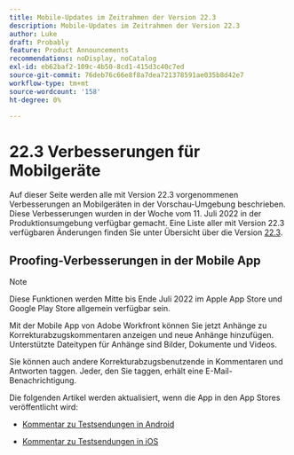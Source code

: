 ```yaml
---
title: Mobile-Updates im Zeitrahmen der Version 22.3
description: Mobile-Updates im Zeitrahmen der Version 22.3
author: Luke
draft: Probably
feature: Product Announcements
recommendations: noDisplay, noCatalog
exl-id: eb62baf2-109c-4b50-8cd1-415d3c40c7ed
source-git-commit: 76deb76c66e8f8a7dea721378591ae035b8d42e7
workflow-type: tm+mt
source-wordcount: '158'
ht-degree: 0%

---
```


# 22.3 Verbesserungen für Mobilgeräte

Auf dieser Seite werden alle mit Version 22.3 vorgenommenen Verbesserungen an Mobilgeräten in der Vorschau-Umgebung beschrieben. Diese Verbesserungen wurden in der Woche vom 11. Juli 2022 in der Produktionsumgebung verfügbar gemacht. Eine Liste aller mit Version 22.3 verfügbaren Änderungen finden Sie unter Übersicht über die Version [22.3](../../../product-announcements/product-releases/22.3-release-activity/22-3-release-overview.md).

## Proofing-Verbesserungen in der Mobile App

>[!NOTE]
>
>Diese Funktionen werden Mitte bis Ende Juli 2022 im Apple App Store und Google Play Store allgemein verfügbar sein.


Mit der Mobile App von Adobe Workfront können Sie jetzt Anhänge zu Korrekturabzugskommentaren anzeigen und neue Anhänge hinzufügen. Unterstützte Dateitypen für Anhänge sind Bilder, Dokumente und Videos.

Sie können auch andere Korrekturabzugsbenutzende in Kommentaren und Antworten taggen. Jeder, den Sie taggen, erhält eine E-Mail-Benachrichtigung.

Die folgenden Artikel werden aktualisiert, wenn die App in den App Stores veröffentlicht wird:

* [Kommentar zu Testsendungen in Android](/help/quicksilver/workfront-basics/mobile-apps/using-the-workfront-mobile-app/comment-on-proofs-android.md)

* [Kommentar zu Testsendungen in iOS](/help/quicksilver/workfront-basics/mobile-apps/using-the-workfront-mobile-app/comment-on-proofs-ios.md)
